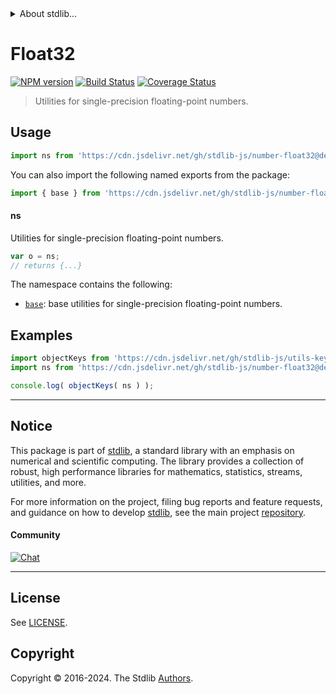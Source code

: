 <!--

@license Apache-2.0

Copyright (c) 2018 The Stdlib Authors.

Licensed under the Apache License, Version 2.0 (the "License");
you may not use this file except in compliance with the License.
You may obtain a copy of the License at

   http://www.apache.org/licenses/LICENSE-2.0

Unless required by applicable law or agreed to in writing, software
distributed under the License is distributed on an "AS IS" BASIS,
WITHOUT WARRANTIES OR CONDITIONS OF ANY KIND, either express or implied.
See the License for the specific language governing permissions and
limitations under the License.

-->


<details>
  <summary>
    About stdlib...
  </summary>
  <p>We believe in a future in which the web is a preferred environment for numerical computation. To help realize this future, we've built stdlib. stdlib is a standard library, with an emphasis on numerical and scientific computation, written in JavaScript (and C) for execution in browsers and in Node.js.</p>
  <p>The library is fully decomposable, being architected in such a way that you can swap out and mix and match APIs and functionality to cater to your exact preferences and use cases.</p>
  <p>When you use stdlib, you can be absolutely certain that you are using the most thorough, rigorous, well-written, studied, documented, tested, measured, and high-quality code out there.</p>
  <p>To join us in bringing numerical computing to the web, get started by checking us out on <a href="https://github.com/stdlib-js/stdlib">GitHub</a>, and please consider <a href="https://opencollective.com/stdlib">financially supporting stdlib</a>. We greatly appreciate your continued support!</p>
</details>

# Float32

[![NPM version][npm-image]][npm-url] [![Build Status][test-image]][test-url] [![Coverage Status][coverage-image]][coverage-url] <!-- [![dependencies][dependencies-image]][dependencies-url] -->

> Utilities for single-precision floating-point numbers.



<section class="usage">

## Usage

```javascript
import ns from 'https://cdn.jsdelivr.net/gh/stdlib-js/number-float32@deno/mod.js';
```

You can also import the following named exports from the package:

```javascript
import { base } from 'https://cdn.jsdelivr.net/gh/stdlib-js/number-float32@deno/mod.js';
```

#### ns

Utilities for single-precision floating-point numbers.

```javascript
var o = ns;
// returns {...}
```

The namespace contains the following:

<!-- <toc pattern="*"> -->

<div class="namespace-toc">

-   <span class="signature">[`base`][@stdlib/number/float32/base]</span><span class="delimiter">: </span><span class="description">base utilities for single-precision floating-point numbers.</span>

</div>

<!-- </toc> -->

</section>

<!-- /.usage -->

<section class="examples">

## Examples

<!-- TODO: better examples -->

<!-- eslint no-undef: "error" -->

```javascript
import objectKeys from 'https://cdn.jsdelivr.net/gh/stdlib-js/utils-keys@deno/mod.js';
import ns from 'https://cdn.jsdelivr.net/gh/stdlib-js/number-float32@deno/mod.js';

console.log( objectKeys( ns ) );
```

</section>

<!-- /.examples -->

<!-- Section for related `stdlib` packages. Do not manually edit this section, as it is automatically populated. -->

<section class="related">

</section>

<!-- /.related -->

<!-- Section for all links. Make sure to keep an empty line after the `section` element and another before the `/section` close. -->


<section class="main-repo" >

* * *

## Notice

This package is part of [stdlib][stdlib], a standard library with an emphasis on numerical and scientific computing. The library provides a collection of robust, high performance libraries for mathematics, statistics, streams, utilities, and more.

For more information on the project, filing bug reports and feature requests, and guidance on how to develop [stdlib][stdlib], see the main project [repository][stdlib].

#### Community

[![Chat][chat-image]][chat-url]

---

## License

See [LICENSE][stdlib-license].


## Copyright

Copyright &copy; 2016-2024. The Stdlib [Authors][stdlib-authors].

</section>

<!-- /.stdlib -->

<!-- Section for all links. Make sure to keep an empty line after the `section` element and another before the `/section` close. -->

<section class="links">

[npm-image]: http://img.shields.io/npm/v/@stdlib/number-float32.svg
[npm-url]: https://npmjs.org/package/@stdlib/number-float32

[test-image]: https://github.com/stdlib-js/number-float32/actions/workflows/test.yml/badge.svg?branch=v0.2.0
[test-url]: https://github.com/stdlib-js/number-float32/actions/workflows/test.yml?query=branch:v0.2.0

[coverage-image]: https://img.shields.io/codecov/c/github/stdlib-js/number-float32/main.svg
[coverage-url]: https://codecov.io/github/stdlib-js/number-float32?branch=main

<!--

[dependencies-image]: https://img.shields.io/david/stdlib-js/number-float32.svg
[dependencies-url]: https://david-dm.org/stdlib-js/number-float32/main

-->

[chat-image]: https://img.shields.io/gitter/room/stdlib-js/stdlib.svg
[chat-url]: https://app.gitter.im/#/room/#stdlib-js_stdlib:gitter.im

[stdlib]: https://github.com/stdlib-js/stdlib

[stdlib-authors]: https://github.com/stdlib-js/stdlib/graphs/contributors

[umd]: https://github.com/umdjs/umd
[es-module]: https://developer.mozilla.org/en-US/docs/Web/JavaScript/Guide/Modules

[deno-url]: https://github.com/stdlib-js/number-float32/tree/deno
[deno-readme]: https://github.com/stdlib-js/number-float32/blob/deno/README.md
[umd-url]: https://github.com/stdlib-js/number-float32/tree/umd
[umd-readme]: https://github.com/stdlib-js/number-float32/blob/umd/README.md
[esm-url]: https://github.com/stdlib-js/number-float32/tree/esm
[esm-readme]: https://github.com/stdlib-js/number-float32/blob/esm/README.md
[branches-url]: https://github.com/stdlib-js/number-float32/blob/main/branches.md

[stdlib-license]: https://raw.githubusercontent.com/stdlib-js/number-float32/main/LICENSE

<!-- <toc-links> -->

[@stdlib/number/float32/base]: https://github.com/stdlib-js/number-float32-base/tree/deno

<!-- </toc-links> -->

</section>

<!-- /.links -->
